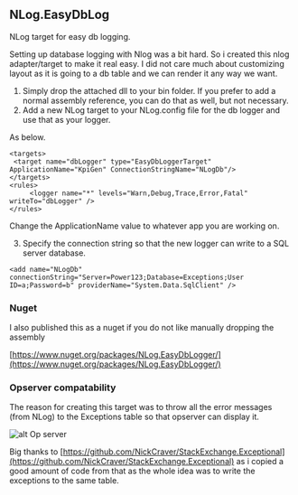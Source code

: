 ## NLog.EasyDbLog
NLog target for easy db logging.

Setting up database logging with Nlog was a bit hard. So i created this nlog adapter/target to make it real easy. I did not care much about customizing layout as it is going to a db table and we can render it any way we want. 

1. Simply drop the attached dll to your bin folder. If you prefer to add a normal assembly reference, you can do that as well, but not necessary.
2. Add a new NLog  target to your NLog.config file for the db logger and use that as your logger.

As below.
```````
<targets>
 <target name="dbLogger" type="EasyDbLoggerTarget" ApplicationName="KpiGen" ConnectionStringName="NLogDb"/>
</targets>
<rules>    
     <logger name="*" levels="Warn,Debug,Trace,Error,Fatal" writeTo="dbLogger" />
</rules>
````````
Change the ApplicationName value to whatever app you are working on.

3. Specify the connection string so that the new logger can write to a SQL server database.


 `<add name="NLogDb" connectionString="Server=Power123;Database=Exceptions;User ID=a;Password=b" providerName="System.Data.SqlClient" />`

### Nuget

I also published this as a nuget if you do not like manually dropping the assembly

[https://www.nuget.org/packages/NLog.EasyDbLogger/](https://www.nuget.org/packages/NLog.EasyDbLogger/)


### Opserver compatability

The reason for creating this target was to throw all the error messages (from NLog) to the Exceptions table so that opserver can display it.

![alt Op server](https://raw.githubusercontent.com/kshyju/NLog.EasyDbLog/master/opserver-exceptions.png)

Big thanks to [https://github.com/NickCraver/StackExchange.Exceptional](https://github.com/NickCraver/StackExchange.Exceptional) as i copied a good amount of code from that as the whole idea was to write the exceptions to the same table.

